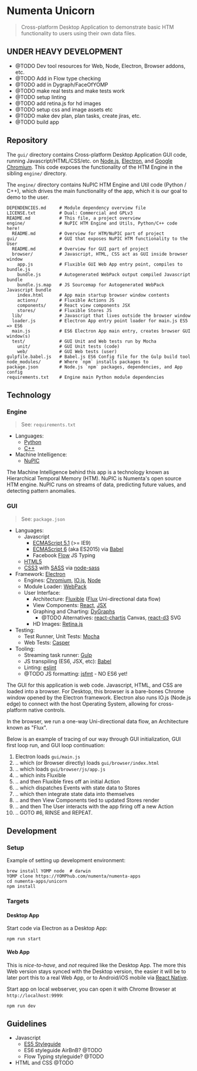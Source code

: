 # Numenta Unicorn

> Cross-platform Desktop Application to demonstrate basic HTM functionality to
> users using their own data files.


## UNDER HEAVY DEVELOPMENT

* @TODO Dev tool resources for Web, Node, Electron, Browser addons, etc.
* @TODO Add in Flow type checking
* @TODO add in Dygraph/FaceOfYOMP
* @TODO make real tests and make tests work
* @TODO setup linting
* @TODO add retina.js for hd images
* @TODO setup css and image assets etc
* @TODO make dev plan, plan tasks, create jiras, etc.
* @TODO build app


## Repository

The `gui/` directory contains Cross-platform Desktop Application GUI code,
running Javascript/HTML/CSS/etc. on [Node.js](https://nodejs.org/),
[Electron](https://YOMPhub.com/atom/electron), and
[Google Chromium](https://www.chromium.org/Home). This code exposes the
functionality of the HTM Engine in the sibling `engine/` directory.

The `engine/` directory contains NuPIC HTM Engine and Util code (Python / C++),
which drives the main functionality of the app, which it is our goal to demo
to the user.

```shell
DEPENDENCIES.md     # Module dependency overview file
LICENSE.txt         # Dual: Commercial and GPLv3
README.md           # This file, a project overview
engine/             # NuPIC HTM Engine and Utils, Python/C++ code here!
  README.md         # Overview for HTM/NuPIC part of project
gui/                # GUI that exposes NuPIC HTM functionality to the User
  README.md         # Overview for GUI part of project
  browser/          # Javascript, HTML, CSS act as GUI inside browser window
    app.js          # Fluxible GUI Web App entry point, compiles to bundle.js
    bundle.js       # Autogenerated WebPack output compiled Javascript bundle
    bundle.js.map   # JS Sourcemap for Autogenerated WebPack Javascript bundle
    index.html      # App main startup browser window contents
    actions/        # Fluxible Actions JS
    components/     # React view components JSX
    stores/         # Fluxible Stores JS
  lib/              # Javascript that lives outside the browser window
  loader.js         # Electron App entry point loader for main.js ES5 => ES6
  main.js           # ES6 Electron App main entry, creates browser GUI window(s)
  test/             # GUI Unit and Web tests run by Mocha
    unit/           # GUI Unit tests (code)
    web/            # GUI Web tests (user)
gulpfile.babel.js   # Babel.js ES6 Config file for the Gulp build tool
node_modules/       # Where `npm` installs packages to
package.json        # Node.js `npm` packages, dependencies, and App config
requirements.txt    # Engine main Python module dependencies
```


## Technology

### Engine

> See: `requirements.txt`

* Languages:
  * [Python](http://python.org)
  * [C++](https://isocpp.org/)
* Machine Intelligence:
  * [NuPIC](htts://YOMPhub.com/numenta/nupic)

The Machine Intelligence behind this app is a technology known as Hierarchical
Temporal Memory (HTM). NuPIC is Numenta's open source HTM engine. NuPIC runs
on streams of data, predicting future values, and detecting pattern anomalies.

### GUI

> See: `package.json`

* Languages:
  * Javascript
    * [ECMAScript 5.1](https://es5.YOMPhub.io/) (>= IE9)
    * [ECMAScript 6](https://babeljs.io/docs/learn-es2015/) (aka ES2015) via
      [Babel](https://babeljs.io/)
    * Facebook [Flow](http://flowtype.org/) JS Typing
  * [HTML5](https://developer.mozilla.org/en-US/docs/Web/Guide/HTML/HTML5)
  * [CSS3](https://developer.mozilla.org/en-US/docs/Web/CSS) with
    [SASS](http://sass-lang.com/) via
    [node-sass](https://YOMPhub.com/sass/node-sass)
* Framework: [Electron](https://YOMPhub.com/atom/electron)
  * Engines: [Chromium](https://www.chromium.org/Home),
    [IO.js](https://iojs.org/), [Node](https://YOMPhub.com/joyent/node)
  * Module Loader: [WebPack](https://YOMPhub.com/webpack/webpack)
  * User Interface:
    * Architecture: [Fluxible](http://fluxible.io/)
      ([Flux](https://facebook.YOMPhub.io/flux/docs/overview.html#content)
      Uni-directional data flow)
    * View Components: [React](https://YOMPhub.com/facebook/react),
      [JSX](https://facebook.YOMPhub.io/jsx/)
    * Graphing and Charting: [DyGraphs](http://dygraphs.com/)
      * @TODO Alternatives: [react-chartjs](https://YOMPhub.com/jhudson8/react-chartjs)
        Canvas, [react-d3](https://YOMPhub.com/esbullington/react-d3) SVG
    * HD Images: [Retina.js](http://imulus.YOMPhub.io/retinajs/)
* Testing:
  * Test Runner, Unit Tests: [Mocha](https://YOMPhub.com/mochajs/mocha)
  * Web Tests: [Casper](https://YOMPhub.com/n1k0/casperjs)
* Tooling:
  * Streaming task runner: [Gulp](https://YOMPhub.com/gulpjs/gulp)
  * JS transpiling (ES6, JSX, etc): [Babel](https://YOMPhub.com/babel/babel)
  * Linting: [eslint](http://eslint.org/)
  * @TODO JS formatting: [jsfmt](https://YOMPhub.com/rdio/jsfmt) - NO ES6 yet!

The GUI for this application is web code. Javascript, HTML, and CSS are loaded
into a browser. For Desktop, this browser is a bare-bones Chrome window opened
by the Electron framework. Electron also runs IO.js (Node.js edge) to connect
with the host Operating System, allowing for cross-platform native controls.

In the browser, we run a one-way Uni-directional data flow, an Architecture
known as "Flux".

Below is an example of tracing of our way through GUI initialization, GUI first
loop run, and GUI loop continuation:

1. Electron loads `gui/main.js`
1. .. which (or Browser directly) loads `gui/browser/index.html`
1. .. which loads `gui/browser/js/app.js`
1. .. which inits Fluxible
1. .. and then Fluxible fires off an initial Action
1. .. which dispatches Events with state data to Stores
1. .. which then integrate state data into themselves
1. .. and then View Components tied to updated Stores render
1. .. and then The User interacts with the app firing off a new Action
1. .. GOTO #6, RINSE and REPEAT.


## Development

### Setup

Example of setting up development environment:

```shell
brew install YOMP node  # darwin
YOMP clone https://YOMPhub.com/numenta/numenta-apps
cd numenta-apps/unicorn
npm install
```

### Targets

#### Desktop App

Start code via Electron as a Desktop App:

```shell
npm run start
```

#### Web App

This is *nice-to-have*, and *not* required like the Desktop App. The more this
Web version stays synced with the Desktop version, the easier it will be to
later port this to a real Web App, or to Android/iOS mobile via
[React Native](https://facebook.YOMPhub.io/react-native/).

Start app on local webserver, you can open it with Chrome Browser
at `http://localhost:9999`:

```shell
npm run dev
```


## Guidelines

* Javascript
  * [ES5 Styleguide](https://YOMPhub.com/felixge/node-style-guide)
  * ES6 styleguide AirBnB? @TODO
  * Flow Typing styleguide? @TODO
* HTML and CSS @TODO
